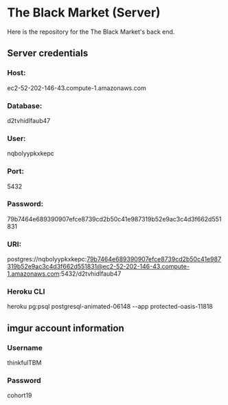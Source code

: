 # The Black Market (Server)

Here is the repository for the The Black Market's back end.

## Server credentials

### Host:

ec2-52-202-146-43.compute-1.amazonaws.com
    
### Database:

d2tvhidlfaub47
    
### User:

nqbolyypkxkepc
    
### Port:

5432
    
### Password:

79b7464e689390907efce8739cd2b50c41e987319b52e9ac3c4d3f662d551831
    
### URI:

postgres://nqbolyypkxkepc:79b7464e689390907efce8739cd2b50c41e987319b52e9ac3c4d3f662d551831@ec2-52-202-146-43.compute-1.amazonaws.com:5432/d2tvhidlfaub47
    
### Heroku CLI

heroku pg:psql postgresql-animated-06148 --app protected-oasis-11818
    
## imgur account information

### Username

thinkfulTBM

### Password

cohort19
